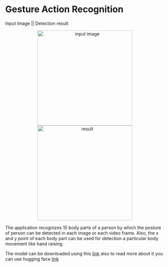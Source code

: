 # Gesture Action Recognition


Input Image || Detection result
<div style="text-align:center;">
  
  <img src="./source/image_result1.jpg" alt="input image" height="300">
  <img src="./source/dog.jpg" alt="result" height="300">

</div>



The application recognizes 15 body parts of a person by which the posture of person can be detected in each image or each video frame. Also, the x and y point of each body part can be used for detection a particular body movement like hand raising.

The model can be downloaded using this [link](https://huggingface.co/Tlaloc-Es/openpose/resolve/main/pose_iter_160000.caffemodel) also to read more about it you can use hugging face [link](https://huggingface.co/Tlaloc-Es/openpose/tree/main) 

